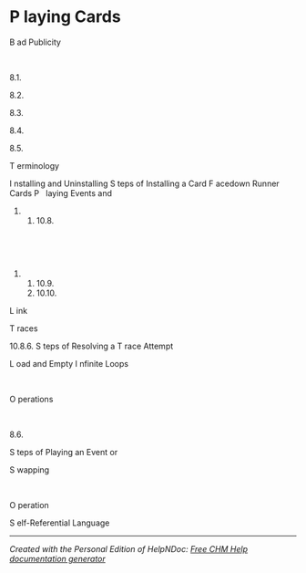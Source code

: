 # P laying Cards

B ad Publicity

&nbsp;

&#56;.1.

&#56;.2.

&#56;.3.

&#56;.4.

&#56;.5.

T erminology

I nstalling and Uninstalling S teps of Installing a Card F acedown Runner Cards P &nbsp; laying Events and

1. &nbsp;
   1. &#49;0.8.

&nbsp;

&nbsp;

1. &nbsp;
   1. &#49;0.9.
   1. &#49;0.10.

L ink

T races

&#49;0.8.6. S teps of Resolving a T race Attempt

L oad and Empty I nfinite Loops

&nbsp;

O perations

&nbsp;

&#56;.6.

S teps of Playing an Event or

S wapping

&nbsp;

O peration

S elf-Referential Language


***
_Created with the Personal Edition of HelpNDoc: [Free CHM Help documentation generator](<https://www.helpndoc.com>)_
